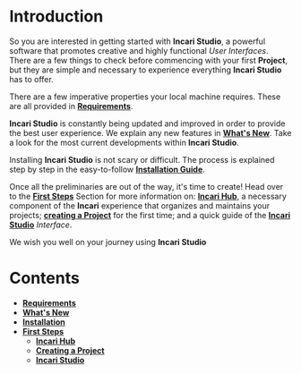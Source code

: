 # Introduction

So you are interested in getting started with **Incari Studio**, a powerful software that promotes creative and highly functional *User Interfaces*. There are a few things to check before commencing with your first **Project**, but they are simple and necessary to experience everything **Incari Studio** has to offer.

There are a few imperative properties your local machine requires. These are all provided in [**Requirements**](requirements.md). 

**Incari Studio** is constantly being updated and improved in order to provide the best user experience. We explain any new features in [**What's New**](whats-new-20221.md). Take a look for the most current developments within **Incari Studio**. 

Installing **Incari Studio** is not scary or difficult. The process is explained step by step in the easy-to-follow [**Installation Guide**](installation.md).

Once all the preliminaries are out of the way, it's time to create! Head over to the [**First Steps**](first-steps/README.md) Section for more information on: [**Incari Hub**](first-steps/incari-hub.md), a necessary component of the **Incari** experience that organizes and maintains
your projects; [**creating a Project**](first-steps/creating-a-project.md) for the first time; and a quick guide of the [**Incari Studio**](first-steps/incari-studio.md) *Interface*. 

We wish you well on your journey using **Incari Studio**

# Contents

* [**Requirements**](requirements.md)
* [**What's New**](whats-new-20221.md)
* [**Installation**](installation.md)
* [**First Steps**](first-steps/README.md)
  * [**Incari Hub**](first-steps/incari-hub.md)
  * [**Creating a Project**](first-steps/creating-a-project.md)
  * [**Incari Studio**](first-steps/incari-studio.md)